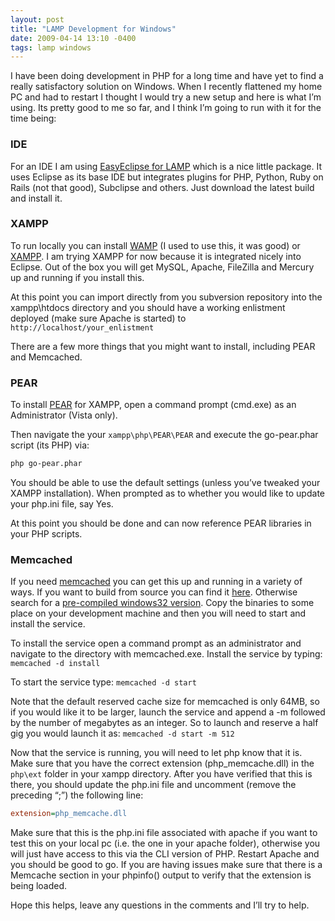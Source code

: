```yaml
---
layout: post
title: "LAMP Development for Windows"
date: 2009-04-14 13:10 -0400
tags: lamp windows
---
```


I have been doing development in PHP for a long time and have yet to find a really satisfactory solution on Windows.  When I recently flattened my home PC and had to restart I thought I would try a new setup and here is what I’m using.  Its pretty good to me so far, and I think I’m going to run with it for the time being:

### IDE

For an IDE I am using [EasyEclipse for LAMP](http://www.easyeclipse.org/site/distributions/lamp.html) which is a nice little package.  It uses Eclipse as its base IDE but integrates plugins for PHP, Python, Ruby on Rails (not that good), Subclipse and others.  Just download the latest build and install it.

### XAMPP

To run locally you can install [WAMP](http://www.wampserver.com/en/) (I used to use this, it was good) or [XAMPP](http://www.apachefriends.org/en/xampp.html).  I am trying XAMPP for now because it is integrated nicely into Eclipse.  Out of the box you will get MySQL, Apache, FileZilla and Mercury up and running if you install this.


At this point you can import directly from you subversion repository into the xampp\htdocs directory and you should have a working enlistment deployed (make sure Apache is started) to `http://localhost/your_enlistment`


There are a few more things that you might want to install, including PEAR and Memcached.

### PEAR

To install [PEAR](http://pear.php.net/) for XAMPP, open a command prompt (cmd.exe) as an Administrator (Vista only).


Then navigate the your `xampp\php\PEAR\PEAR` and execute the go-pear.phar script (its PHP) via:


```bash
php go-pear.phar
```

You should be able to use the default settings (unless you’ve tweaked your XAMPP installation).  When prompted as to whether you would like to update your php.ini file, say Yes.


At this point you should be done and can now reference PEAR libraries in your PHP scripts.

### Memcached

If you need [memcached](http://www.danga.com/memcached/) you can get this up and running in a variety of ways.  If you want to build from source you can find it [here](http://www.danga.com/memcached/download.bml).  Otherwise search for a [pre-compiled windows32 version](http://www.splinedancer.com/memcached-win32/).  Copy the binaries to some place on your development machine and then you will need to start and install the service.


To install the service open a command prompt as an administrator and navigate to the directory with memcached.exe.  Install the service by typing: `memcached -d install`


To start the service type: `memcached -d start`


Note that the default reserved cache size for memcached is only 64MB, so if you would like it to be larger, launch the service and append a -m followed by the number of megabytes as an integer.  So to launch and reserve a half gig you would launch it as: `memcached -d start -m 512`


Now that the service is running, you will need to let php know that it is.  Make sure that you have the correct extension (php_memcache.dll) in the `php\ext` folder in your xampp directory.  After you have verified that this is there, you should update the php.ini file and uncomment (remove the preceding “;”) the following line:

```ini
extension=php_memcache.dll
```

Make sure that this is the php.ini file associated with apache if you want to test this on your local pc (i.e. the one in your apache folder), otherwise you will just have access to this via the CLI version of PHP.  Restart Apache and you should be good to go.  If you are having issues make sure that there is a Memcache section in your phpinfo() output to verify that the extension is being loaded.


Hope this helps, leave any questions in the comments and I’ll try to help.